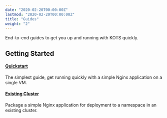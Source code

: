 ```yaml
---
date: "2020-02-20T00:00:00Z"
lastmod: "2020-02-20T00:00:00Z"
title: "Guides"
weight: "2"
---
```


End-to-end guides to get you up and running with KOTS quickly.

## Getting Started

#### [Quickstart](/vendor/guides/quickstart)

The simplest guide, get running quickly with a simple Nginx application on a single VM.


#### [Existing Cluster](/vendor/guides/existing-cluster)

Package a simple Nginx application for deployment to a namespace in an existing cluster.

<!-- Coming Soon!

## Next Steps

#### [Package a Helm Chart](/vendor/guides/helm-chart)


## Advanced

#### [Airgapped Existing Cluster](/vendor/guides/operator-airgap)

#### [Deploy an Operator to an airgapped cluster](/vendor/guides/operator-airgap)

#### [Deploy a Helm Chart to an airgapped cluster](/vendor/guides/helm-airgap)

#### [GitOps Workflow](/vendor/guides/gitops)

(Coming soon)

-->
